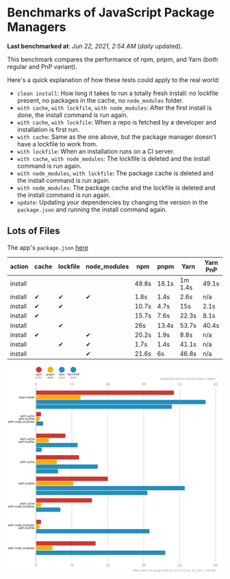 # Benchmarks of JavaScript Package Managers

**Last benchmarked at**: _Jun 22, 2021, 2:54 AM_ (_daily_ updated).

This benchmark compares the performance of npm, pnpm, and Yarn (both regular and PnP variant).

Here's a quick explanation of how these tests could apply to the real world:

- `clean install`: How long it takes to run a totally fresh install: no lockfile present, no packages in the cache, no `node_modules` folder.
- `with cache`, `with lockfile`, `with node_modules`: After the first install is done, the install command is run again.
- `with cache`, `with lockfile`: When a repo is fetched by a developer and installation is first run.
- `with cache`: Same as the one above, but the package manager doesn't have a lockfile to work from.
- `with lockfile`: When an installation runs on a CI server.
- `with cache`, `with node_modules`: The lockfile is deleted and the install command is run again.
- `with node_modules`, `with lockfile`: The package cache is deleted and the install command is run again.
- `with node_modules`: The package cache and the lockfile is deleted and the install command is run again.
- `update`: Updating your dependencies by changing the version in the `package.json` and running the install command again.

## Lots of Files

The app's `package.json` [here](https://github.com/pnpm/pnpm.github.io/blob/main/benchmarks/fixtures/alotta-files/package.json)

| action  | cache | lockfile | node_modules| npm | pnpm | Yarn | Yarn PnP |
| ---     | ---   | ---      | ---         | --- | ---  | ---  | ---      |
| install |       |          |             | 49.8s | 16.1s | 1m 1.4s | 49.1s |
| install | ✔     | ✔        | ✔           | 1.8s | 1.4s | 2.6s | n/a |
| install | ✔     | ✔        |             | 10.7s | 4.7s | 15s | 2.1s |
| install | ✔     |          |             | 15.7s | 7.6s | 22.3s | 8.1s |
| install |       | ✔        |             | 26s | 13.4s | 53.7s | 40.4s |
| install | ✔     |          | ✔           | 20.2s | 1.9s | 8.8s | n/a |
| install |       | ✔        | ✔           | 1.7s | 1.4s | 41.1s | n/a |
| install |       |          | ✔           | 21.6s | 6s | 46.8s | n/a |

![Graph of the alotta-files results](../../static/img/benchmarks/alotta-files.svg)
